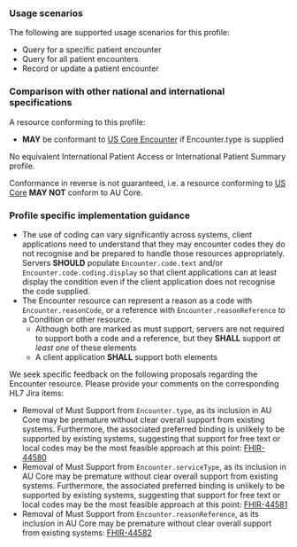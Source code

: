 ### Usage scenarios

The following are supported usage scenarios for this profile:

- Query for a specific patient encounter
- Query for all patient encounters
- Record or update a patient encounter


### Comparison with other national and international specifications

A resource conforming to this profile:
- **MAY** be conformant to [US Core Encounter](http://hl7.org/fhir/us/core/StructureDefinition/us-core-encounter) if Encounter.type is supplied

No equivalent International Patient Access or International Patient Summary profile.

Conformance in reverse is not guaranteed, i.e. a resource conforming to [US Core](http://hl7.org/fhir/us/core) **MAY NOT** conform to AU Core.


### Profile specific implementation guidance
- The use of coding can vary significantly across systems, client applications need to understand that they may encounter codes they do not recognise and be prepared to handle those resources appropriately. Servers **SHOULD** populate `Encounter.code.text` and/or `Encounter.code.coding.display` so that client applications can at least display the condition even if the client application does not recognise the code supplied. 
- The Encounter resource can represent a reason as a code with `Encounter.reasonCode`, or a reference with `Encounter.reasonReference` to a Condition or other resource.
  - Although both are marked as must support, servers are not required to support both a code and a reference, but they **SHALL** support *at least one* of these elements
  - A client application **SHALL** support both elements

<div class="request-for-feedback">
  <p>We seek specific feedback on the following proposals regarding the Encounter resource. Please provide your comments on the corresponding HL7 Jira items:
    <ul>
      <li>Removal of Must Support from <code>Encounter.type</code>, as its inclusion in AU Core may be premature without clear overall support from existing systems. Furthermore, the associated preferred binding is unlikely to be supported by existing systems, suggesting that support for free text or local codes may be the most feasible approach at this point: <a href="https://jira.hl7.org/browse/FHIR-44580">FHIR-44580</a></li>
      <li>Removal of Must Support from <code>Encounter.serviceType</code>, as its inclusion in AU Core may be premature without clear overall support from existing systems. Furthermore, the associated preferred binding is unlikely to be supported by existing systems, suggesting that support for free text or local codes may be the most feasible approach at this point: <a href="https://jira.hl7.org/browse/FHIR-44581">FHIR-44581</a></li>
      <li>Removal of Must Support from <code>Encounter.reasonReference</code>, as its inclusion in AU Core may be premature without clear overall support from existing systems: <a href="https://jira.hl7.org/browse/FHIR-44582">FHIR-44582</a></li>
      </ul>
  </p>
</div>
